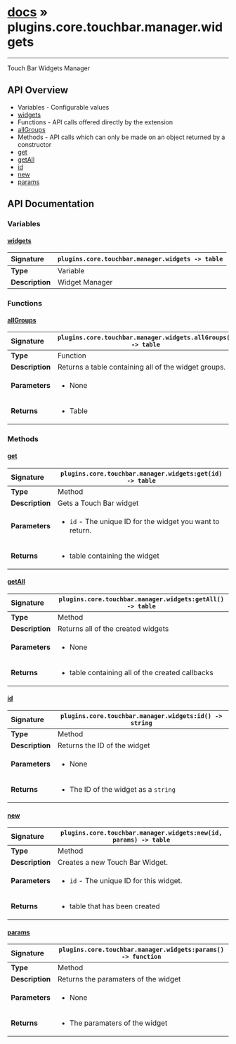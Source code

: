 # [docs](index.md) » plugins.core.touchbar.manager.widgets
---

Touch Bar Widgets Manager

## API Overview
* Variables - Configurable values
 * [widgets](#widgets)
* Functions - API calls offered directly by the extension
 * [allGroups](#allgroups)
* Methods - API calls which can only be made on an object returned by a constructor
 * [get](#get)
 * [getAll](#getall)
 * [id](#id)
 * [new](#new)
 * [params](#params)

## API Documentation

### Variables

#### [widgets](#widgets)
| <span style="float: left;">**Signature**</span> | <span style="float: left;">`plugins.core.touchbar.manager.widgets -> table` </span>                                                          |
| -----------------------------------------------------|---------------------------------------------------------------------------------------------------------|
| **Type**                                             | Variable |
| **Description**                                      | Widget Manager |

### Functions

#### [allGroups](#allgroups)
| <span style="float: left;">**Signature**</span> | <span style="float: left;">`plugins.core.touchbar.manager.widgets.allGroups() -> table` </span>                                                          |
| -----------------------------------------------------|---------------------------------------------------------------------------------------------------------|
| **Type**                                             | Function |
| **Description**                                      | Returns a table containing all of the widget groups. |
| **Parameters**                                       | <ul><li>None</li></ul> |
| **Returns**                                          | <ul><li>Table</li></ul> |

### Methods

#### [get](#get)
| <span style="float: left;">**Signature**</span> | <span style="float: left;">`plugins.core.touchbar.manager.widgets:get(id) -> table` </span>                                                          |
| -----------------------------------------------------|---------------------------------------------------------------------------------------------------------|
| **Type**                                             | Method |
| **Description**                                      | Gets a Touch Bar widget |
| **Parameters**                                       | <ul><li><code>id</code>      - The unique ID for the widget you want to return.</li></ul> |
| **Returns**                                          | <ul><li>table containing the widget</li></ul> |

#### [getAll](#getall)
| <span style="float: left;">**Signature**</span> | <span style="float: left;">`plugins.core.touchbar.manager.widgets:getAll() -> table` </span>                                                          |
| -----------------------------------------------------|---------------------------------------------------------------------------------------------------------|
| **Type**                                             | Method |
| **Description**                                      | Returns all of the created widgets |
| **Parameters**                                       | <ul><li>None</li></ul> |
| **Returns**                                          | <ul><li>table containing all of the created callbacks</li></ul> |

#### [id](#id)
| <span style="float: left;">**Signature**</span> | <span style="float: left;">`plugins.core.touchbar.manager.widgets:id() -> string` </span>                                                          |
| -----------------------------------------------------|---------------------------------------------------------------------------------------------------------|
| **Type**                                             | Method |
| **Description**                                      | Returns the ID of the widget |
| **Parameters**                                       | <ul><li>None</li></ul> |
| **Returns**                                          | <ul><li>The ID of the widget as a <code>string</code></li></ul> |

#### [new](#new)
| <span style="float: left;">**Signature**</span> | <span style="float: left;">`plugins.core.touchbar.manager.widgets:new(id, params) -> table` </span>                                                          |
| -----------------------------------------------------|---------------------------------------------------------------------------------------------------------|
| **Type**                                             | Method |
| **Description**                                      | Creates a new Touch Bar Widget. |
| **Parameters**                                       | <ul><li><code>id</code>      - The unique ID for this widget.</li></ul> |
| **Returns**                                          | <ul><li>table that has been created</li></ul> |

#### [params](#params)
| <span style="float: left;">**Signature**</span> | <span style="float: left;">`plugins.core.touchbar.manager.widgets:params() -> function` </span>                                                          |
| -----------------------------------------------------|---------------------------------------------------------------------------------------------------------|
| **Type**                                             | Method |
| **Description**                                      | Returns the paramaters of the widget |
| **Parameters**                                       | <ul><li>None</li></ul> |
| **Returns**                                          | <ul><li>The paramaters of the widget</li></ul> |

